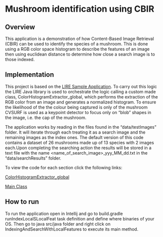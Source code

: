 # Mushroom identification using CBIR

## Overview

This application is a demonstration of how Content-Based Image Retrieval (CBIR) can be used to identify the species of a mushroom. This is done using a RGB color space histogram to describe the features of an image then using euclidean distance to determine how close a search image is to those indexed. 

## Implementation

This project is based on the [LIRE Sample Application](http://www.itec.uni-klu.ac.at/~mlux/lire-release/). To carry out this logic the  LIRE Java library is used to orchestrate the logic calling a custom made class,  ColorHistogramExtractor_global, which performs the extraction of the RGB color from an image and generates a normalized histogram. To ensure the likelihood of the the colour being captured is only of the mushroom CVSURF is used as a keypoint detector to focus only on “blob” shapes in the image, i.e. the cap of the mushroom. 

The application works by reading in the files found in the “data/testImages” folder. It will iterate through each treating it as a search image and the remaining images as the index ones. The default version of this code contains a dataset of 26 mushrooms made up of 13 species with 2 images each.Upon completing the searching action the results will be stored in a text file with the name <name_of_search_image>_yyy_MM_dd.txt in the “data/searchResults” folder. 

To view the code for each section click the following links:

[ColorHistogramExtractor_global](https://github.com/rguitar96/lire-ir/blob/master/Lire-SimpleApplication-1.0b4/src/main/java/net/semanticmetadata/lire/sampleapp/ColorHistogramExtractor_gloabl.java)

[Main Class](https://github.com/rguitar96/lire-ir/blob/master/Lire-SimpleApplication-1.0b4/src/main/java/net/semanticmetadata/lire/sampleapp/IndexingAndSearchWithLocalFeatures.java)


## How to run

To run the application open in Intellij and go to build.gradle runIndexLocalSLocalFeat task definition and define where binaries of your OS. Then go to java src/java folder and right click on IndexingAndSearchWithLocalFeatures to execute its main method.
